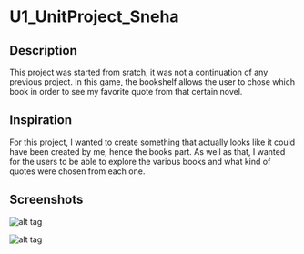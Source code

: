 # U1_UnitProject_Sneha
<h2> Description </h2>
<p> This project was started from sratch, it was not a continuation of any previous project. In this game, the bookshelf allows the user to chose which book in order to see my favorite quote from that certain novel.  <p>
<h2> Inspiration </h2>
For this project, I wanted to create something that actually looks like it could have been created by me, hence the books part. As well as that, I wanted for the users to be able to explore the various books and what kind of quotes were chosen from each one. 
<h2> Screenshots </h2>

![alt tag](http://domain.com/path/to/img.png "file:///Users/snehagalani/Desktop/Screen%20Shot%202016-10-05%20at%206.56.12%20AM.png")

![alt tag](http://domain.com/path/to/img.png "file:///Users/snehagalani/Desktop/Screen%20Shot%202016-10-05%20at%206.56.19%20AM.png")
